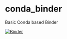 # conda_binder
Basic Conda based Binder

[![Binder](https://mybinder.org/badge_logo.svg)](https://mybinder.org/v2/gh/Hemasivakumar89/Shiny-app-repo/urlpath=shiny)
